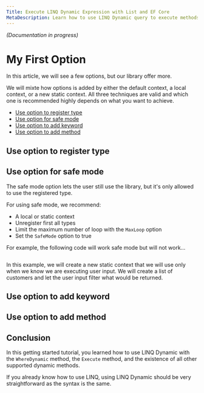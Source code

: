 ```yaml
---
Title: Execute LINQ Dynamic Expression with List and EF Core
MetaDescription: Learn how to use LINQ Dynamic query to execute methods such as Select, OrderBy, or Where clause dynamically.
---
```


_(Documentation in progress)_

# My First Option

In this article, we will see a few options, but our library offer more.

We will mixte how options is added by either the default context, a local context, or a new static context. All three techniques are valid and which one is recommended highly depends on what you want to achieve.

- [Use option to register type](#use-option-to-register-type)
- [Use option for safe mode](#use-option-for-safe-mode)
- [Use option to add keyword](#use-option-to-add-keyword)
- [Use option to add method](#use-option-to-add-method)

## Use option to register type

## Use option for safe mode

The safe mode option lets the user still use the library, but it's only allowed to use the registered type.

For using safe mode, we recommend:
- A local or static context
- Unregister first all types
- Limit the maximum number of loop with the `MaxLoop` option
- Set the `SafeMode` option to true

For example, the following code will work safe mode but will not work...
```csharp
```

In this example, we will create a new static context that we will use only when we know we are executing user input. We will create a list of customers and let the user input filter what would be returned.

## Use option to add keyword

## Use option to add method

## Conclusion

In this getting started tutorial, you learned how to use LINQ Dynamic with the `WhereDynamic` method, the `Execute` method, and the existence of all other supported dynamic methods.

If you already know how to use LINQ, using LINQ Dynamic should be very straightforward as the syntax is the same.